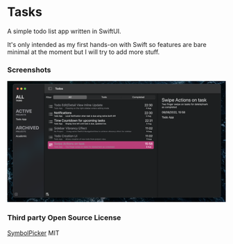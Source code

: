 # Tasks

A simple todo list app written in SwiftUI. 

It's only intended as my first hands-on with Swift so features are bare minimal at the moment but I will try to add more stuff.


### Screenshots

![screenshot](Misc/screenshot_v0.1.png)

### Third party Open Source License

[SymbolPicker](https://github.com/xnth97/SymbolPicker) MIT

